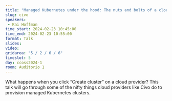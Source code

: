 ```yaml
---
title: "Managed Kubernetes under the hood: The nuts and bolts of a cloud provider, presentado por CIVO"
slug: civo
speakers:
 - Kai Hoffman
time_start: 2024-02-23 10:45:00
time_end: 2024-02-23 10:55:00
format: Talk
slides: 
video: 
gridarea: "5 / 2 / 6 / 6"
timeslot: 5
day: ccoss2024-1
room: Auditorio 1
---
```


What happens when you click “Create cluster” on a cloud provider? This talk will go through some of the nifty things cloud providers like Civo do to provision managed Kubernetes clusters.


